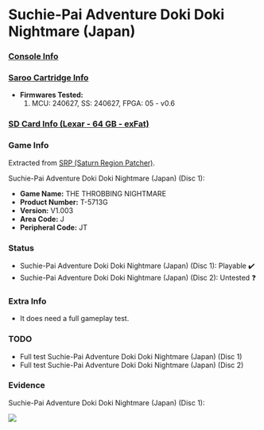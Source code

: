 # Suchie-Pai Adventure Doki Doki Nightmare (Japan)

### [Console Info](../../../../../Info/Consoles/VA13/README.md)

### [Saroo Cartridge Info](../../../../../Info/Cartridges/GuangzhouSanStarOnlineShop/1.6/README.md)

- <b>Firmwares Tested:</b>
  1. MCU: 240627, SS: 240627, FPGA: 05 - v0.6

### [SD Card Info (Lexar - 64 GB - exFat)](../../../../../Info/SdCards/Lexar/64GB/exfat/README.md)

### Game Info

Extracted from [SRP (Saturn Region Patcher)](https://segaxtreme.net/resources/saturn-region-patcher.81/download).

Suchie-Pai Adventure Doki Doki Nightmare (Japan) (Disc 1):

- <b>Game Name:</b> THE THROBBING NIGHTMARE
- <b>Product Number:</b> T-5713G
- <b>Version:</b> V1.003
- <b>Area Code:</b> J
- <b>Peripheral Code:</b> JT

### Status

- Suchie-Pai Adventure Doki Doki Nightmare (Japan) (Disc 1): Playable :heavy_check_mark:
- Suchie-Pai Adventure Doki Doki Nightmare (Japan) (Disc 2): Untested :question:

### Extra Info

- It does need a full gameplay test.

### TODO

- Full test Suchie-Pai Adventure Doki Doki Nightmare (Japan) (Disc 1)
- Full test Suchie-Pai Adventure Doki Doki Nightmare (Japan) (Disc 2)

### Evidence

Suchie-Pai Adventure Doki Doki Nightmare (Japan) (Disc 1):

[![](https://img.youtube.com/vi/aU1MB05DHtw/0.jpg)](https://www.youtube.com/watch?v=aU1MB05DHtw)

